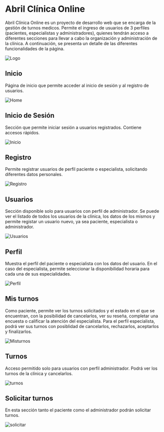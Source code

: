 # Abril Clínica Online

Abril Clínica Online es un proyecto de desarrollo web que se encarga de la gestión de turnos medicos. Permite el ingreso de usuarios de 3 perfiles (pacientes, especialistas y administradores), quienes tendrán acceso a diferentes secciones para llevar a cabo la organización y administración de la clínica. A continuación, se presenta un detalle de las diferentes funcionalidades de la página.

![Logo](./src/assets/logo.png)

## Inicio

Página de inicio que permite acceder al inicio de sesión y al registro de usuarios. 

![Home](./src/assets/readme/home.png)

## Inicio de Sesión

Sección que permite iniciar sesión a usuarios registrados. Contiene accesos rápidos. 

![Inicio](./src/assets/readme/inicio.png)

## Registro

Permite registrar usuarios de perfil paciente o especialista, solicitando diferentes datos personales.

![Registro](./src/assets/readme/registro.png)

## Usuarios

Sección disponible solo para usuarios con perfil de administrador. Se puede ver el listado de todos los usuarios de la clínica, los datos de los mismos y permite registar un usuario nuevo, ya sea paciente, especialista o administrador.

![Usuarios](./src/assets/readme/usuarios.png)

## Perfil

Muestra el perfil del paciente o especialista con los datos del usuario. En el caso del especialista, permite seleccionar la disponibilidad horaria para cada una de sus especialidades.

![Perfil](./src/assets/readme/perfil.png)

## Mis turnos

Como paciente, permite ver los turnos solicitados y el estado en el que se encuentran, con la posibilidad de cancelarlos, ver su reseña, completar una encuesta o calificar la atención del especialista. Para el perfil especialista, podrá ver sus turnos con posiblidad de cancelarlos,  rechazarlos, aceptarlos y finalizarlos. 

![Misturnos](./src/assets/readme/misturnos.png)

## Turnos

Acceso permitido solo para usuarios con perfil administrador.  Podrá ver los turnos de la clínica y cancelarlos.

![turnos](./src/assets/readme/turnos.png)

## Solicitar turnos

En esta sección tanto el paciente como el administrador podrán solicitar turnos.

![solicitar](./src/assets/readme/solicitar.png)
